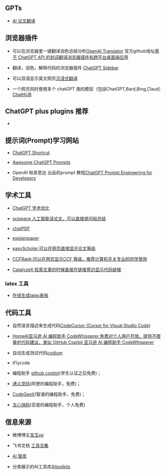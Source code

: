 ## GPTs
- [AI 论文翻译](GPTs/AI论文翻译.md)
## 浏览器插件
- 可以在浏览器里一键翻译润色总结分析[OpenAI Translator](https://chrome.google.com/webstore/detail/openai-translator/ogjibjphoadhljaoicdnjnmgokohngcc) 官方github地址[基于 ChatGPT API 的划词翻译浏览器插件和跨平台桌面端应用](https://github.com/yetone/openai-translator)
 
- 翻译，润色，解释代码的浏览器插件 [ChatGPT Sidebar](https://chatgpt-sidebar.com/)
 
- 可以双语显示英文网页[沉浸式翻译](https://chrome.google.com/webstore/detail/immersive-translate/bpoadfkcbjbfhfodiogcnhhhpibjhbnh)
 
- 一个网页同时使用多个 chatGPT 类的模型（包括ChatGPT,Bard,Bing,Claud）[ChatHUB](https://chrome.google.com/webstore/detail/chathub-all-in-one-chatbo/iaakpnchhognanibcahlpcplchdfmgma)

## ChatGPT plus plugins 推荐
- 

## 提示词(Prompt)学习网站
- [ChatGPT Shortcut](https://newzone.top/chatgpt/)

- [Awesome ChatGPT Prompts](https://github.com/f/awesome-chatgpt-prompts)


- OpenAI 和吴恩达 出品的prompt 教程[ChatGPT Prompt Engineering for Developers](https://learn.deeplearning.ai/chatgpt-prompt-eng/lesson/1/introduction)


## 学术工具
- [ChatGPT 学术优化](https://github.com/binary-husky/chatgpt_academic)

- [scispace 人工智能读论文，可以直接提问和总结](https://typeset.io/)

- [chatPDF](https://www.chatpdf.com/)

- [explainpaper](https://www.explainpaper.com/)

- [easyScholar:可以在网页直接显示论文等级](https://chrome.google.com/webstore/detail/easyscholar/njgedjcccpcfmjecccaajkjiphpddfji?hl=zh-CN)

- [CCFRank:可以在网页显示CCF 等级，推荐计算机先关专业的同学使用](https://chrome.google.com/webstore/detail/ccfrank/pfcajmbenomfbjnbjhgbnbdjmiklnkie?hl=zh-CN)
- [CatalyzeX 检索文章的时候直接在链接旁边显示代码链接](https://chrome.google.com/webstore/detail/aiml-papers-with-code-eve/aikkeehnlfpamidigaffhfmgbkdeheil)
### latex 工具
- [在线生成latex表格](https://www.tablesgenerator.com/)

## 代码工具
- 自然语言描述来生成代码[CodeCursor (Cursor for Visual Studio Code)](https://github.com/Helixform/CodeCursor)

- [HomeAI亚马逊 AI 编程助手 CodeWhisperer 免费对个人用户开放，提供不限量的代码建议，类似 GitHub Copilot
亚马逊 AI 编程助手 CodeWhisperer](https://www.appinn.com/amazon-codewhisperer/)

- 自动生成测试代码[codium](https://www.codium.ai/#home-wait)
- iFlycode
- 编程助手 [github copilot](https://github.com/features/copilot)(学生认证之后免费)；
- [通义灵码](https://tongyi.aliyun.com/lingma)(阿里的编程助手，免费)；
- [CodeGeeX](https://marketplace.visualstudio.com/items?itemName=aminer.codegeex)(智谱的编程助手，免费)；
- [文心快码](https://comate.baidu.com/zh?inviteCode=i1573l5q)(百度的编程助手，个人免费)

## 信息来源
- 微博博主[宝玉xp](https://weibo.com/u/1727858283)
- 飞书文档 [工具合集](https://bytedance.feishu.cn/base/AIMAbnJxQaNgSGsBAtwcdAkLnvf?table=tblmZTd8VuUOOONh&view=vew0Eo17BB&continueFlag=65b5f564557a5863fb2f42d9bf7b5a89)

- [AI 智库](https://ki6j1b0d92h.feishu.cn/wiki/wikcnj4ZePHZALh51yfo3cHMxag)

- 分类展示的AI工具库[AItoolkits](https://www.aitoolkit.org/?continueFlag=79ffd5fcb61f5a609d5f0e732d0f2e83)
